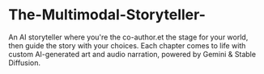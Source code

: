 # The-Multimodal-Storyteller-
An AI storyteller where you're the co-author.et the stage for your world, then guide the story with your choices. Each chapter comes to life with custom AI-generated art and audio narration, powered by Gemini &amp; Stable Diffusion.
